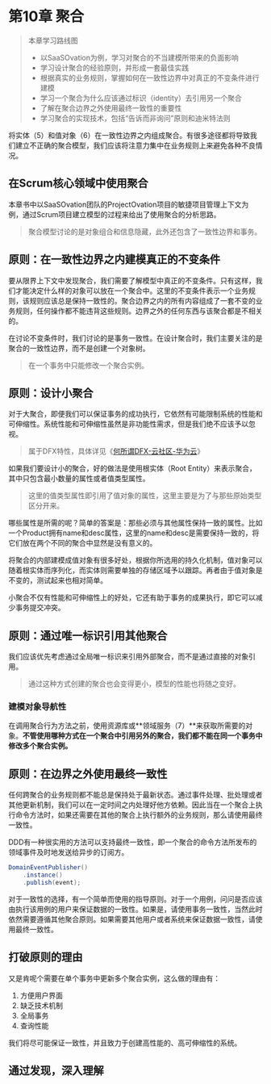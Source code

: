 # 第10章 聚合

> 本章学习路线图
>
> - 以SaaSOvation为例，学习对聚合的不当建模所带来的负面影响
> - 学习设计聚合的经验原则，并形成一套最佳实践
> - 根据真实的业务规则，掌握如何在一致性边界中对真正的不变条件进行建模
> - 学习一个聚合为什么应该通过标识（identity）去引用另一个聚合
> - 了解在聚合边界之外使用最终一致性的重要性
> - 学习聚合的实现技术，包括“告诉而非询问”原则和迪米特法则

将实体（5）和值对象（6）在一致性边界之内组成聚合。有很多途径都将导致我们建立不正确的聚合模型，我们应该将注意力集中在业务规则上来避免各种不良情况。



## 在Scrum核心领域中使用聚合

本章书中以SaaSOvation团队的ProjectOvation项目的敏捷项目管理上下文为例，通过Scrum项目建立模型的过程来给出了使用聚合的分析思路。

> 聚合模型讨论的是对象组合和信息隐藏，此外还包含了一致性边界和事务。



## 原则：在一致性边界之内建模真正的不变条件

要从限界上下文中发现聚合，我们需要了解模型中真正的不变条件。只有这样，我们才能决定什么样的对象可以放在一个聚合中。这里的不变条件表示一个业务规则，该规则应该总是保持一致性的。聚合边界之内的所有内容组成了一套不变的业务规则，任何操作都不能违背这些规则。边界之外的任何东西与该聚合都是不相关的。

在讨论不变条件时，我们讨论的是事务一致性。在设计聚合时，我们主要关注的是聚合的一致性边界，而不是创建一个对象树。

> 在一个事务中只能修改一个聚合实例。



## 原则：设计小聚合

对于大聚合，即便我们可以保证事务的成功执行，它依然有可能限制系统的性能和可伸缩性。系统性能和可伸缩性虽然是非功能性需求，但是我们绝不应该予以忽视。

> 属于DFX特性，具体详见《[何所谓DFX-云社区-华为云](https://bbs.huaweicloud.com/blogs/111852)》

如果我们要设计小的聚合，好的做法是使用根实体（Root Entity）来表示聚合，其中只包含最小数量的属性或者值类型属性。

> 这里的值类型属性即引用了值对象的属性，这里主要是为了与那些原始类型区分开来。

哪些属性是所需的呢？简单的答案是：那些必须与其他属性保持一致的属性。比如一个Product拥有name和desc属性，这里的name和desc是需要保持一致的，将它们放在两个不同的聚合中显然是没有意义的。

将聚合的内部建模成值对象有很多好处，根据你所选用的持久化机制，值对象可以随着根实体而序列化，而实体则需要单独的存储区域予以跟踪。再者由于值对象是不变的，测试起来也相对简单。

小聚合不仅有性能和可伸缩性上的好处，它还有助于事务的成果执行，即它可以减少事务提交冲突。



## 原则：通过唯一标识引用其他聚合

我们应该优先考虑通过全局唯一标识来引用外部聚合，而不是通过直接的对象引用。

> 通过这种方式创建的聚合也会变得更小，模型的性能也将随之变好。



### 建模对象导航性

在调用聚合行为方法之前，使用资源库或**领域服务（7）**来获取所需要的对象。**不管使用哪种方式在一个聚合中引用另外的聚合，我们都不能在同一个事务中修改多个聚合实例。**



## 原则：在边界之外使用最终一致性

任何跨聚合的业务规则都不能总是保持处于最新状态。通过事件处理、批处理或者其他更新机制，我们可以在一定时间之内处理好他方依赖。因此当在一个聚合上执行命令方法时，如果还需要在其他的聚合上执行额外的业务规则，那么请使用最终一致性。

DDD有一种很实用的方法可以支持最终一致性，即一个聚合的命令方法所发布的领域事件及时地发送给异步的订阅方。

```java
DomainEventPublisher()
    .instance()
    .publish(event);
```



对于一致性的选择，有一个简单而使用的指导原则。对于一个用例，问问是否应该由执行该用例的用户来保证数据的一致性。如果是，请使用事务一致性，当然此时依然需要遵循其他聚合原则。如果需要其他用户或者系统来保证数据一致性，请使用最终一致性。



## 打破原则的理由

又是肯呢个需要在单个事务中更新多个聚合实例，这么做的理由有：

1. 方便用户界面
2. 缺乏技术机制
3. 全局事务
4. 查询性能

我们将尽可能保证一致性，并且致力于创建高性能的、高可伸缩性的系统。



## 通过发现，深入理解

















